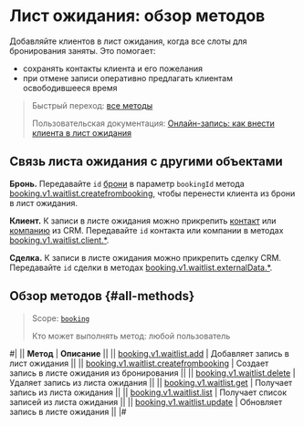 # Лист ожидания: обзор методов

Добавляйте клиентов в лист ожидания, когда все слоты для бронирования заняты. Это помогает:

- сохранять контакты клиента и его пожелания
- при отмене записи оперативно предлагать клиентам освободившееся время

> Быстрый переход: [все методы](#all-methods) 
> 
> Пользовательская документация: [Онлайн-запись: как внести клиента в лист ожидания](https://helpdesk.bitrix24.ru/open/24846212/)

## Связь листа ожидания  с другими объектами

**Бронь.** Передавайте `id` [брони](../booking/booking-v1-booking-list.md) в параметр `bookingId` метода [booking.v1.waitlist.createfrombooking](./booking-v1-waitlist-createfrombooking.md), чтобы перенести клиента из брони в лист ожидания. 

**Клиент.** К записи в листе ожидания можно прикрепить [контакт](../../crm/contacts/index.md) или [компанию](../../crm/companies/index.md) из CRM. Передавайте `id` контакта или компании в методах [booking.v1.waitlist.client.*](./client/index.md).

**Сделка.** К записи в листе ожидания можно прикрепить сделку CRM. Передавайте `id` сделки в методах [booking.v1.waitlist.externalData.*](./external-data/index.md).

## Обзор методов {#all-methods}

> Scope: [`booking`](../../scopes/permissions.md)
>
> Кто может выполнять метод: любой пользователь

#|
|| **Метод** | **Описание** ||
|| [booking.v1.waitlist.add](./booking-v1-waitlist-add.md) | Добавляет запись в лист ожидания ||
|| [booking.v1.waitlist.createfrombooking](./booking-v1-waitlist-createfrombooking.md) | Создает запись в листе ожидания из бронирования ||
|| [booking.v1.waitlist.delete](./booking-v1-waitlist-delete.md) | Удаляет запись из листа ожидания ||
|| [booking.v1.waitlist.get](./booking-v1-waitlist-get.md) | Получает запись из листа ожидания ||
|| [booking.v1.waitlist.list](./booking-v1-waitlist-list.md) | Получает список записей из листа ожидания ||
|| [booking.v1.waitlist.update](./booking-v1-waitlist-update.md) | Обновляет запись в листе ожидания ||
|#

